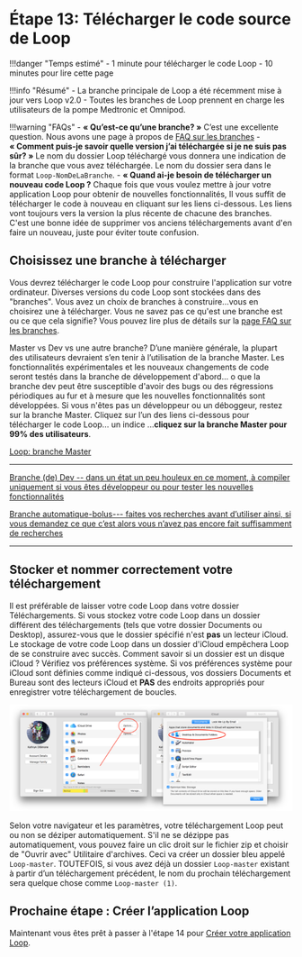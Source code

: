 # Étape 13: Télécharger le code source de Loop

!!!danger "Temps estimé"
    - 1 minute pour télécharger le code Loop
    - 10 minutes pour lire cette page

!!!info "Résumé"
    - La branche principale de Loop a été récemment mise à jour vers Loop v2.0
    - Toutes les branches de Loop prennent en charge les utilisateurs de la pompe Medtronic et Omnipod.

!!!warning "FAQs"
    - **« Qu’est-ce qu’une branche? »** C’est une excellente question. Nous avons une page à propos de [FAQ sur les branches](../faqs/branch-faqs.md)
    - **« Comment puis-je savoir quelle version j’ai téléchargée si je ne suis pas sûr? »** Le nom du dossier Loop téléchargé vous donnera une indication de la branche que vous avez téléchargée. Le nom du dossier sera dans le format `Loop-NomDeLaBranche`.
    - **« Quand ai-je besoin de télécharger un nouveau code Loop ?** Chaque fois que vous voulez mettre à jour votre application Loop pour obtenir de nouvelles fonctionnalités, Il vous suffit de télécharger le code à nouveau en cliquant sur les liens ci-dessous. Les liens vont toujours vers la version la plus récente de chacune des branches. C'est une bonne idée de supprimer vos anciens téléchargements avant d'en faire un nouveau, juste pour éviter toute confusion.

## Choisissez une branche à télécharger

Vous devrez télécharger le code Loop pour construire l'application sur votre ordinateur. Diverses versions du code Loop sont stockées dans des "branches". Vous avez un choix de branches à construire...vous en choisirez une à télécharger. Vous ne savez pas ce qu'est une branche est ou ce que cela signifie? Vous pouvez lire plus de détails sur la [page FAQ sur les branches](../faqs/branch-faqs.md).

Master vs Dev vs une autre branche? D’une manière générale, la plupart des utilisateurs devraient s’en tenir à l’utilisation de la branche Master. Les fonctionnalités expérimentales et les nouveaux changements de code seront testés dans la branche de développement d'abord... o que la branche dev peut être susceptible d'avoir des bugs ou des régressions périodiques au fur et à mesure que les nouvelles fonctionnalités sont développées. Si vous n'êtes pas un développeur ou un déboggeur, restez sur la branche Master.  Cliquez sur l’un des liens ci-dessous pour télécharger le code Loop... un indice ...**cliquez sur la branche Master pour 99% des utilisateurs**.

[Loop: branche Master](https://github.com/LoopKit/Loop/archive/master.zip)

---

[Branche (de) Dev -- dans un état un peu houleux en ce moment, à compiler uniquement si vous êtes développeur ou pour tester les nouvelles fonctionnalités](https://github.com/LoopKit/Loop/archive/dev.zip)

[Branche automatique-bolus--- faites vos recherches avant d’utiliser ainsi, si vous demandez ce que c’est alors vous n’avez pas encore fait suffisamment de recherches](https://github.com/LoopKit/Loop/archive/automatic-bolus.zip)

---

## Stocker et nommer correctement votre téléchargement

Il est préférable de laisser votre code Loop dans votre dossier Téléchargements. Si vous stockez votre code Loop dans un dossier différent des téléchargements (tels que votre dossier Documents ou Desktop), assurez-vous que le dossier spécifié n'est **pas** un lecteur iCloud. Le stockage de votre code Loop dans un dossier d'iCloud empêchera Loop de se construire avec succès.  Comment savoir si un dossier est un disque iCloud ? Vérifiez vos préférences système. Si vos préférences système pour iCloud sont définies comme indiqué ci-dessous, vos dossiers Documents et Bureau sont des lecteurs iCloud et **PAS** des endroits appropriés pour enregistrer votre téléchargement de boucles.

![img/icloud-drive.png](img/icloud-drive.png)

Selon votre navigateur et les paramètres, votre téléchargement Loop peut ou non se déziper automatiquement. S'il ne se dézippe pas automatiquement, vous pouvez faire un clic droit sur le fichier zip et choisir de "Ouvrir avec" Utilitaire d'archives. Ceci va créer un dossier bleu appelé `Loop-master`.  TOUTEFOIS, si vous avez déjà un dossier `Loop-master` existant à partir d’un téléchargement précédent, le nom du prochain téléchargement sera quelque chose comme `Loop-master (1)`.

## Prochaine étape : Créer l’application Loop

Maintenant vous êtes prêt à passer à l'étape 14 pour [Créer votre application Loop](step14.md).
